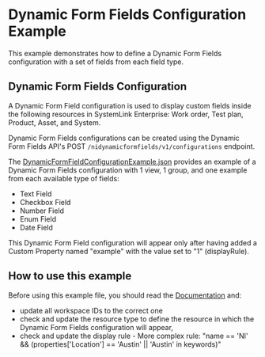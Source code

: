 # Dynamic Form Fields Configuration Example

This example demonstrates how to define a Dynamic Form Fields configuration 
with a set of fields from each field type.

## Dynamic Form Fields Configuration

A Dynamic Form Field configuration is used to display custom fields inside 
the following resources in SystemLink Enterprise: Work order, Test plan, 
Product, Asset, and System. 

Dynamic Form Fields configurations can be created using the Dynamic Form 
Fields API's POST `/nidynamicformfields/v1/configurations` endpoint. 

The [DynamicFormFieldConfigurationExample.json](DynamicFormFieldConfigurationExample.json) 
provides an example of a Dynamic Form Fields configuration with 1 view,
1 group, and one example from each available type of fields:

  - Text Field
  - Checkbox Field
  - Number Field
  - Enum Field
  - Date Field

This Dynamic Form Field configuration will appear only after having added a Custom Property 
named "example" with the value set to "1" (displayRule).

## How to use this example

Before using this example file, you should read the [Documentation](https://www.ni.com/docs/en-US/bundle/systemlink-enterprise/page/adding-custom-fields-to-the-ui.html) and:

  - update all workspace IDs to the correct one
  - check and update the resource type to define the resource in which the
    Dynamic Form Fields configuration will appear,
  - check and update the display rule - More complex rule: "name == 'NI' &&
     (properties['Location'] == 'Austin' || 'Austin' in keywords)"
